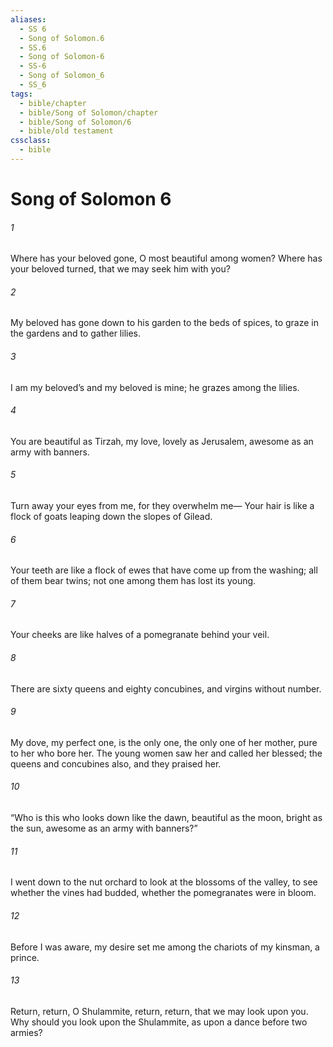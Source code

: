 ```yaml
---
aliases:
  - SS 6
  - Song of Solomon.6
  - SS.6
  - Song of Solomon-6
  - SS-6
  - Song of Solomon_6
  - SS_6
tags:
  - bible/chapter
  - bible/Song of Solomon/chapter
  - bible/Song of Solomon/6
  - bible/old testament
cssclass:
  - bible
---
```


# Song of Solomon 6

###### 1
Where has your beloved gone, O most beautiful among women? Where has your beloved turned, that we may seek him with you?
###### 2
My beloved has gone down to his garden to the beds of spices, to graze in the gardens and to gather lilies.
###### 3
I am my beloved’s and my beloved is mine; he grazes among the lilies.
###### 4
You are beautiful as Tirzah, my love,   lovely as Jerusalem,   awesome as an army with banners.
###### 5
Turn away your eyes from me, for they overwhelm me—   Your hair is like a flock of goats leaping down the slopes of Gilead.
###### 6
Your teeth are like a flock of ewes that have come up from the washing; all of them bear twins; not one among them has lost its young.
###### 7
Your cheeks are like halves of a pomegranate behind your veil.
###### 8
There are sixty queens and eighty concubines, and virgins without number.
###### 9
My dove, my perfect one, is the only one, the only one of her mother, pure to her who bore her.   The young women saw her and called her blessed;   the queens and concubines also, and they praised her.
###### 10
“Who is this who looks down like the dawn, beautiful as the moon, bright as the sun,   awesome as an army with banners?”
###### 11
I went down to the nut orchard to look at the blossoms of the valley,   to see whether the vines had budded, whether the pomegranates were in bloom.
###### 12
Before I was aware, my desire set me among the chariots of my kinsman, a prince.
###### 13
Return, return, O Shulammite, return, return, that we may look upon you. Why should you look upon the Shulammite, as upon a dance before two armies?


